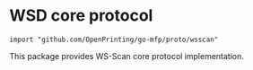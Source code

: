 # WSD core protocol

```
import "github.com/OpenPrinting/go-mfp/proto/wsscan"
```

This package provides WS-Scan core protocol implementation.

<!-- vim:ts=8:sw=4:et:textwidth=72
-->
